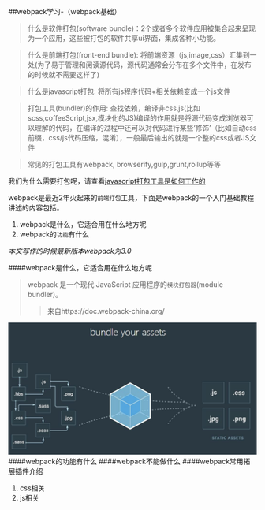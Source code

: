 ##webpack学习-（webpack基础）


>什么是软件打包(software bundle)：2个或者多个软件应用被集合起来呈现为一个应用，这些被打包的软件共享ui界面，集成各种小功能。

>什么是前端打包(front-end bundle): 将前端资源（js,image,css）汇集到一处(为了易于管理和阅读源代码，源代码通常会分布在多个文件中，在发布的时候就不需要这样了)

>什么是javascript打包: 将所有js程序代码+相关依赖变成一个js文件

>打包工具(bundler)的作用: 查找依赖，编译非css,js(比如scss,coffeeScript,jsx,模块化的JS)编译的作用就是将源代码变成浏览器可以理解的代码，在编译的过程中还可以对代码进行某些‘修饰’（比如自动css前缀，css/js代码压缩，混淆），一般最后输出的就是一个整的css或者JS文件

> 常见的打包工具有webpack, browserify,gulp,grunt,rollup等等

我们为什么需要打包呢，请查看[javascript打包工具是如何工作的](</articles/articles_in_html/javascript 打包工具是如何工作的.html>)

webpack是最近2年火起来的`前端打包`工具，下面是webpack的一个入门基础教程
讲述的内容包括。

1. webpack是什么，它适合用在什么地方呢
2. webpack的`功能`有什么

*本文写作的时候最新版本webpack为3.0*

####webpack是什么，它适合用在什么地方呢
>webpack 是一个现代 JavaScript 应用程序的`模块打包器`(module bundler)。
>>来自https://doc.webpack-china.org/

![](/assets/article_images/webpack_basic_home_title.jpg)
####webpack的功能有什么
####webpack不能做什么
####webpack常用拓展插件介绍
1. css相关
2. js相关 



